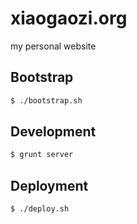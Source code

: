 # xiaogaozi.org

my personal website

## Bootstrap

```bash
$ ./bootstrap.sh
```

## Development

```bash
$ grunt server
```

## Deployment

```bash
$ ./deploy.sh
```
